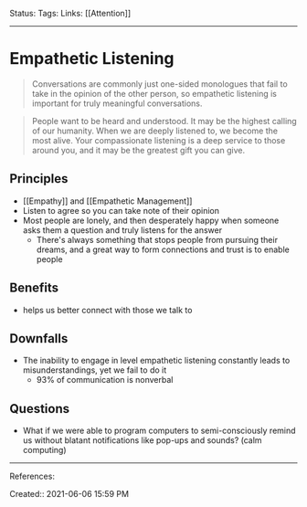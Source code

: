 Status:
Tags:
Links: [[Attention]]
___
# Empathetic Listening
> Conversations are commonly just one-sided monologues that fail to take in the opinion of the other person, so empathetic listening is important for truly meaningful conversations.

> People want to be heard and understood. It may be the highest calling of our humanity. When we are deeply listened to, we become the most alive. Your compassionate listening is a deep service to those around you, and it may be the greatest gift you can give.
## Principles
- [[Empathy]] and [[Empathetic Management]]
- Listen to agree so you can take note of their opinion
- Most people are lonely, and then desperately happy when someone asks them a question and truly listens for the answer
	- There's always something that stops people from pursuing their dreams, and a great way to form connections and trust is to enable people
## Benefits
- helps us better connect with those we talk to
## Downfalls 
- The inability to engage in level empathetic listening constantly leads to misunderstandings, yet we fail to do it
	- 93% of communication is nonverbal
## Questions
- What if we were able to program computers to semi-consciously remind us without blatant notifications like pop-ups and sounds? (calm computing)
___
References:

Created:: 2021-06-06 15:59 PM